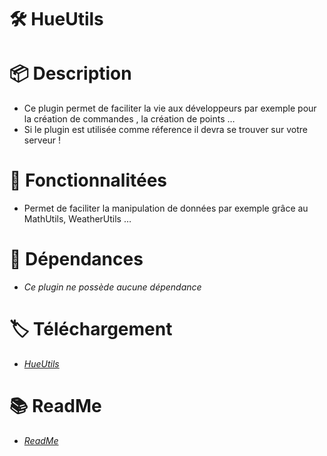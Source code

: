 # 🛠️ HueUtils

# 📦 Description

- Ce plugin permet de faciliter la vie aux développeurs par exemple pour la création de commandes , la création de points …
- Si le plugin est utilisée comme réference il devra se trouver sur votre serveur !

#  🧰 Fonctionnalitées

- Permet de faciliter la manipulation de données par exemple grâce au MathUtils, WeatherUtils …


# 📜 Dépendances

- *Ce plugin ne possède aucune dépendance*
#  :label: Téléchargement

- *[HueUtils](https://github.com/Feniix98/HueUtils/releases/latest)*

# :books: ReadMe
- *[ReadMe](https://github.com/Feniix98/HueUtils/wiki/H%C3%A9ritage#hueutils)*
